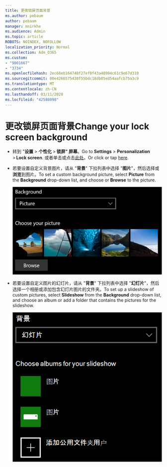 ```yaml
---
title: 更改锁屏页面背景
ms.author: pebaum
author: pebaum
manager: mnirkhe
ms.audience: Admin
ms.topic: article
ROBOTS: NOINDEX, NOFOLLOW
localization_priority: Normal
ms.collection: Adm_O365
ms.custom:
- "9001667"
- "3734"
ms.openlocfilehash: 2ec68eb164748f27ef0f43a48994c61c9e67d310
ms.sourcegitcommit: 00e4266575438f55bdc18db05ed54aafcb75a3c9
ms.translationtype: MT
ms.contentlocale: zh-CN
ms.lasthandoff: 03/11/2020
ms.locfileid: "42588098"
---
```

# <a name="change-your-lock-screen-background"></a><span data-ttu-id="e709a-102">更改锁屏页面背景</span><span class="sxs-lookup"><span data-stu-id="e709a-102">Change your lock screen background</span></span>

- <span data-ttu-id="e709a-103">转到 "**设置** > **个性化** > **锁屏" 屏幕**。</span><span class="sxs-lookup"><span data-stu-id="e709a-103">Go to **Settings** > **Personalization** > **Lock screen**.</span></span> <span data-ttu-id="e709a-104">或者单击或点击[此处](ms-settings:lockscreen?activationSource=GetHelp)。</span><span class="sxs-lookup"><span data-stu-id="e709a-104">Or click or tap [here](ms-settings:lockscreen?activationSource=GetHelp).</span></span>

- <span data-ttu-id="e709a-105">若要设置自定义背景图片，请从 "**背景**" 下拉列表中选择 "**图片**"，然后选择或**浏览**到图片。</span><span class="sxs-lookup"><span data-stu-id="e709a-105">To set a custom background picture, select **Picture** from the **Background** drop-down list, and choose or **Browse** to the picture.</span></span>

  ![设置自定义背景图片。](media/set-custom-background-pic.png)

- <span data-ttu-id="e709a-107">若要设置自定义图片的幻灯片，请从 "**背景**" 下拉列表中选择 "**幻灯片**"，然后选择一个相册或添加包含幻灯片图片的文件夹。</span><span class="sxs-lookup"><span data-stu-id="e709a-107">To set up a slideshow of custom pictures, select **Slideshow** from the **Background** drop-down list, and choose an album or add a folder that contains the pictures for the slideshow.</span></span>

  ![设置自定义图片的幻灯片。](media/set-up-slideshow-background.png)
